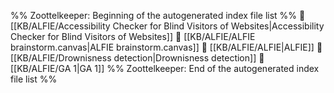 %% Zoottelkeeper: Beginning of the autogenerated index file list  %%
📄 [[KB/ALFIE/Accessibility Checker for Blind Visitors of Websites|Accessibility Checker for Blind Visitors of Websites]]
📄 [[KB/ALFIE/ALFIE brainstorm.canvas|ALFIE brainstorm.canvas]]
📄 [[KB/ALFIE/ALFIE|ALFIE]]
📄 [[KB/ALFIE/Drownisness detection|Drownisness detection]]
📄 [[KB/ALFIE/GA 1|GA 1]]
%% Zoottelkeeper: End of the autogenerated index file list  %%
